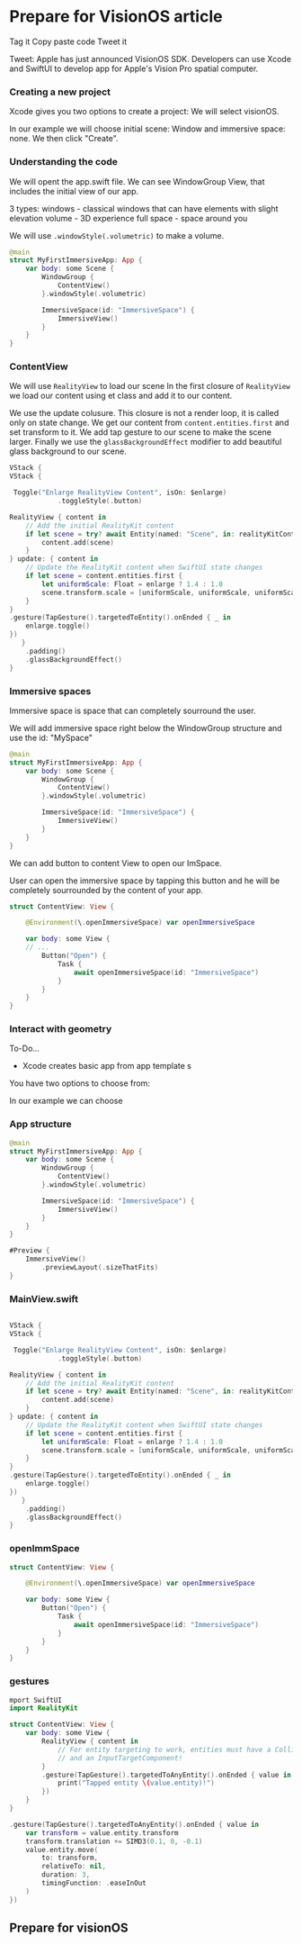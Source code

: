 # Prepare for VisionOS article


Tag it
Copy paste code
Tweet it

Tweet:
Apple has just announced VisionOS SDK. Developers can use Xcode and SwiftUI to develop app for Apple's Vision Pro spatial computer.

### Creating a new project
Xcode gives you two options to create a project:
We will select visionOS.

In our example we will choose initial scene: Window and immersive space: none.
We then click "Create".


### Understanding the code

We will opent the app.swift file.
We can see WindowGroup View, that includes the initial view of our app.


3 types:
windows - classical windows that can have elements with slight elevation
volume - 3D experience
full space - space around you

We will use ```.windowStyle(.volumetric)``` to make a volume.


```swift
@main
struct MyFirstImmersiveApp: App {
    var body: some Scene {
        WindowGroup {
            ContentView()
        }.windowStyle(.volumetric)

        ImmersiveSpace(id: "ImmersiveSpace") {
            ImmersiveView()
        }
    }
}
```



### ContentView

We will use  ```RealityView``` to load our scene
In the first closure of ```RealityView``` we load our content using et class and add it to our content. 

We use the update colusure.
This closure is not a render loop, it is called only on state change.
We get our content from ```content.entities.first``` and set transform to it.
We add tap gesture to our scene to make the scene larger.
Finally we use the ```glassBackgroundEffect``` modifier to add beautiful glass background to our scene.

```swift
VStack {
VStack {

 Toggle("Enlarge RealityView Content", isOn: $enlarge)
            .toggleStyle(.button)

RealityView { content in
    // Add the initial RealityKit content
    if let scene = try? await Entity(named: "Scene", in: realityKitContentBundle) {
        content.add(scene)
    }
} update: { content in
    // Update the RealityKit content when SwiftUI state changes
    if let scene = content.entities.first {
        let uniformScale: Float = enlarge ? 1.4 : 1.0
        scene.transform.scale = [uniformScale, uniformScale, uniformScale]
    }
}
.gesture(TapGesture().targetedToEntity().onEnded { _ in
    enlarge.toggle()
})
   }
    .padding()
    .glassBackgroundEffect()
}

```



### Immersive spaces

Immersive space is space that can completely sourround the user.



We will add immersive space right below the WindowGroup structure and use the id: "MySpace"

```swift
@main
struct MyFirstImmersiveApp: App {
    var body: some Scene {
        WindowGroup {
            ContentView()
        }.windowStyle(.volumetric)

        ImmersiveSpace(id: "ImmersiveSpace") {
            ImmersiveView()
        }
    }
}
```


We can add button to content View to open our ImSpace.

User can open the immersive space by tapping this button and he will be completely sourrounded by the content of your app.

```swift
struct ContentView: View {

    @Environment(\.openImmersiveSpace) var openImmersiveSpace

    var body: some View {
    // ...
        Button("Open") {
            Task {
                await openImmersiveSpace(id: "ImmersiveSpace")
            }
        }
    }
}
```



### Interact with geometry

To-Do...



* Xcode creates basic app from app template s


You have two options to choose from:

In our example we can choose 


### App structure
```swift
@main
struct MyFirstImmersiveApp: App {
    var body: some Scene {
        WindowGroup {
            ContentView()
        }.windowStyle(.volumetric)

        ImmersiveSpace(id: "ImmersiveSpace") {
            ImmersiveView()
        }
    }
}
```


```swift
#Preview {
    ImmersiveView()
        .previewLayout(.sizeThatFits)
}
```


### MainView.swift
```swift

VStack {
VStack {

 Toggle("Enlarge RealityView Content", isOn: $enlarge)
            .toggleStyle(.button)

RealityView { content in
    // Add the initial RealityKit content
    if let scene = try? await Entity(named: "Scene", in: realityKitContentBundle) {
        content.add(scene)
    }
} update: { content in
    // Update the RealityKit content when SwiftUI state changes
    if let scene = content.entities.first {
        let uniformScale: Float = enlarge ? 1.4 : 1.0
        scene.transform.scale = [uniformScale, uniformScale, uniformScale]
    }
}
.gesture(TapGesture().targetedToEntity().onEnded { _ in
    enlarge.toggle()
})
   }
    .padding()
    .glassBackgroundEffect()
}

```



### openImmSpace
```swift
struct ContentView: View {

    @Environment(\.openImmersiveSpace) var openImmersiveSpace

    var body: some View {
        Button("Open") {
            Task {
                await openImmersiveSpace(id: "ImmersiveSpace")
            }
        }
    }
}
```







### gestures


```swift
mport SwiftUI
import RealityKit

struct ContentView: View {
    var body: some View {
        RealityView { content in
            // For entity targeting to work, entities must have a CollisionComponent
            // and an InputTargetComponent!
        }
        .gesture(TapGesture().targetedToAnyEntity().onEnded { value in
            print("Tapped entity \(value.entity)!")
        })
    }
}
```





```swift
.gesture(TapGesture().targetedToAnyEntity().onEnded { value in
    var transform = value.entity.transform
    transform.translation += SIMD3(0.1, 0, -0.1)
    value.entity.move(
        to: transform,
        relativeTo: nil,
        duration: 3,
        timingFunction: .easeInOut
    )
})
```


## Prepare for visionOS
